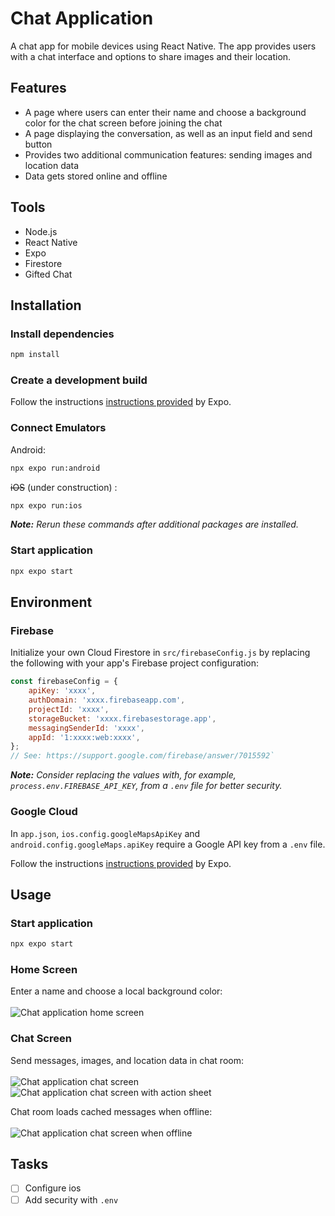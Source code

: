 # Chat Application

A chat app for mobile devices using React Native. The app provides users with a chat interface and options to share images and their location.

## Features

-   A page where users can enter their name and choose a background color for the chat screen before joining the chat
-   A page displaying the conversation, as well as an input field and send button
-   Provides two additional communication features: sending images and location data
-   Data gets stored online and offline

## Tools

-   Node.js
-   React Native
-   Expo
-   Firestore
-   Gifted Chat

## Installation

### Install dependencies

```sh
npm install
```

### Create a development build

Follow the instructions [instructions provided](https://docs.expo.dev/develop/development-builds/create-a-build/) by Expo.

### Connect Emulators

Android:

```sh
npx expo run:android
```

~~iOS~~ (under construction) :

```sh
npx expo run:ios
```

_**Note:** Rerun these commands after additional packages are installed._

### Start application

```sh
npx expo start
```

## Environment

### Firebase

Initialize your own Cloud Firestore in `src/firebaseConfig.js` by replacing the following with your app's Firebase project configuration:

```js
const firebaseConfig = {
    apiKey: 'xxxx',
    authDomain: 'xxxx.firebaseapp.com',
    projectId: 'xxxx',
    storageBucket: 'xxxx.firebasestorage.app',
    messagingSenderId: 'xxxx',
    appId: '1:xxxx:web:xxxx',
};
// See: https://support.google.com/firebase/answer/7015592`
```

_**Note:** Consider replacing the values with, for example, `process.env.FIREBASE_API_KEY`, from a `.env` file for better security._

### Google Cloud

In `app.json`, `ios.config.googleMapsApiKey` and `android.config.googleMaps.apiKey` require a Google API key from a `.env` file.

Follow the instructions [instructions provided](https://docs.expo.dev/versions/latest/sdk/map-view/) by Expo.

## Usage

### Start application

```sh
npx expo start
```

### Home Screen

Enter a name and choose a local background color:<br><br>
![Chat application home screen](/screenshots/screenshot_home-screen.png)

### Chat Screen

Send messages, images, and location data in chat room:<br><br>
![Chat application chat screen](/screenshots/screenshot_chat-screen.png) ![Chat application chat screen with action sheet](/screenshots/screenshot_chat-screen_actions.png)

Chat room loads cached messages when offline:<br><br>
![Chat application chat screen when offline](/screenshots/screenshot_chat-screen_offline.png)

## Tasks

-   [ ] Configure ios
-   [ ] Add security with `.env`
